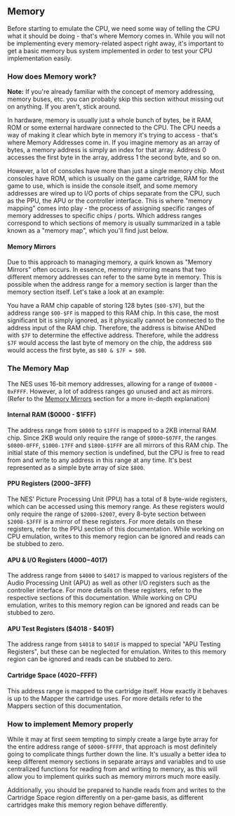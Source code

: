 ## Memory

Before starting to emulate the CPU, we need some way of telling the CPU what it should be doing - that's where Memory comes in. While you will not be implementing every memory-related aspect right away, it's important to get a basic memory bus system implemented in order to test your CPU implementation easily.

### How does Memory work?

**Note:** If you're already familiar with the concept of memory addressing, memory buses, etc. you can probably skip this section without missing out on anything. If you aren't, stick around.

In hardware, memory is usually just a whole bunch of bytes, be it RAM, ROM or some external hardware connected to the CPU. The CPU needs a way of making it clear which byte in memory it's trying to access - that's where Memory Addresses come in. If you imagine memory as an array of bytes, a memory address is simply an index for that array. Address 0 accesses the first byte in the array, address 1 the second byte, and so on.

However, a lot of consoles have more than just a single memory chip. Most consoles have ROM, which is usually on the game cartridge, RAM for the game to use, which is inside the console itself, and some memory addresses are wired up to I/O ports of chips separate from the CPU, such as the PPU, the APU or the controller interface. This is where "memory mapping" comes into play - the process of assigning specific ranges of memory addresses to specific chips / ports. Which address ranges correspond to which sections of memory is usually summarized in a table known as a "memory map", which you'll find just below.

#### Memory Mirrors

Due to this approach to managing memory, a quirk known as "Memory Mirrors" often occurs. In essence, memory mirroring means that two different memory addresses can refer to the same byte in memory. This is possible when the address range for a memory section is larger than the memory section itself. Let's take a look at an example:

You have a RAM chip capable of storing 128 bytes (`$00-$7F`), but the address range `$00-$FF` is mapped to this RAM chip. In this case, the most significant bit is simply ignored, as it physically cannot be connected to the address input of the RAM chip. Therefore, the address is bitwise ANDed with `$7F` to determine the effective address. Therefore, while the address `$7F` would access the last byte of memory on the chip, the address `$80` would access the first byte, as `$80 & $7F = $00`.

### The Memory Map

The NES uses 16-bit memory addresses, allowing for a range of `0x0000` - `0xFFFF`. However, a lot of address ranges go unused and act as mirrors. (Refer to the [Memory Mirrors](#memory-mirrors) section for a more in-depth explanation)

#### Internal RAM ($0000 - $1FFF)

The address range from `$0000` to `$1FFF` is mapped to a 2KB internal RAM chip. Since 2KB would only require the range of `$0000`-`$07FF`, the ranges `$0800-0FFF`, `$1000-17FF` and `$1800-$1FFF` are all mirrors of this RAM chip. The initial state of this memory section is undefined, but the CPU is free to read from and write to any address in this range at any time. It's best represented as a simple byte array of size `$800`.

#### PPU Registers ($2000-$3FFF)

The NES' Picture Processing Unit (PPU) has a total of 8 byte-wide registers, which can be accessed using this memory range. As these registers would only require the range of `$2000-$2007`, every 8-byte section between `$2008-$3FFF` is a mirror of these registers. For more details on these registers, refer to the PPU section of this documentation. While working on CPU emulation, writes to this memory region can be ignored and reads can be stubbed to zero.

#### APU & I/O Registers ($4000-$4017)

The address range from `$4000` to `$4017` is mapped to various registers of the Audio Processing Unit (APU) as well as other I/O registers such as the controller interface. For more details on these registers, refer to the respective sections of this documentation. While working on CPU emulation, writes to this memory region can be ignored and reads can be stubbed to zero.

#### APU Test Registers ($4018 - $401F)

The address range from `$4018` to `$401F` is mapped to special "APU Testing Registers", but these can be neglected for emulation. Writes to this memory region can be ignored and reads can be stubbed to zero.

#### Cartridge Space ($4020-$FFFF)

This address range is mapped to the cartridge itself. How exactly it behaves is up to the Mapper the cartridge uses. For more details refer to the Mappers section of this documentation.

### How to implement Memory properly

While it may at first seem tempting to simply create a large byte array for the entire address range of `$0000-$FFFF`, that approach is most definitely going to complicate things further down the line. It's usually a better idea to keep different memory sections in separate arrays and variables and to use centralized functions for reading from and writing to memory, as this will allow you to implement quirks such as memory mirrors much more easily.

Additionally, you should be prepared to handle reads from and writes to the Cartridge Space region differently on a per-game basis, as different cartridges make this memory region behave differently.
